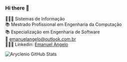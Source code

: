 ### Hi there 👋


👨🏻‍🎓 Sistemas de Informação <br>
📚 Mestrado Profissional em Engenharia da Computação <br>
📚 Especialização em Engenharia de Software <br>
📧 emanuelangelo@outlook.com.br <br>
👨🏻‍💻 Linkedin: [Emanuel Angelo](https://www.linkedin.com/in/emanuelangelo/) <br>


![Aryclenio GitHub Stats](https://github-readme-stats.vercel.app/api?username=EmanuelAngelo&show_icons=true)
